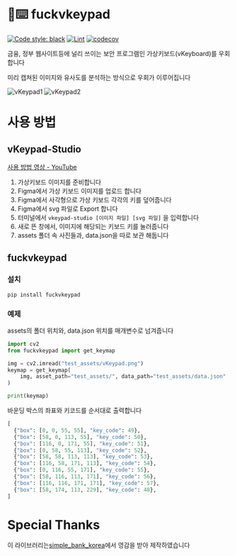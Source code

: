 # 🖕⌨️ fuckvkeypad
[![Code style: black](https://img.shields.io/badge/code%20style-black-000000.svg)](https://github.com/psf/black)
[![Lint](https://github.com/soulee-dev/FuckVkeyPad/actions/workflows/black.yml/badge.svg)](https://github.com/soulee-dev/FuckVkeyPad/actions/workflows/black.yml)
[![codecov](https://codecov.io/gh/soulee-dev/FuckVkeyPad/branch/main/graph/badge.svg?token=V3MK4N5X5X)](https://codecov.io/gh/soulee-dev/FuckVkeyPad)

금융, 정부 웹사이트등에 널리 쓰이는 보안 프로그램인 가상키보드(vKeyboard)를 우회합니다

미리 캡쳐된 이미지와 유사도를 분석하는 방식으로 우회가 이루어집니다

![vKeypad1](images/img1.png)
![vKeypad2](images/img2.png)


# 사용 방법
## vKeypad-Studio
[사용 방법 영상 - YouTube](https://www.youtube.com/watch?v=4kE4m3oMGX8)
1. 가상키보드 이미지를 준비합니다
2. Figma에서 가상 키보드 이미지를 업로드 합니다
3. Figma에서 사각형으로 가상 키보드 각각의 키를 덮어줍니다
4. Figma에서 svg 파일로 Export 합니다
5. 터미널에서 ``vkeypad-studio [이미지 파일] [svg 파일]`` 을 입력합니다
6. 새로 뜬 창에서, 이미지에 해당되는 키보드 키를 눌러줍니다
7. assets 폴더 속 사진들과, data.json을 따로 보관 해둡니다

## fuckvkeypad
### 설치
```
pip install fuckvkeypad
```

### 예제
assets의 폴더 위치와, data.json 위치를 매개변수로 넘겨줍니다
```python
import cv2
from fuckvkeypad import get_keymap

img = cv2.imread("test_assets/vKeypad.png")
keymap = get_keymap(
    img, asset_path="test_assets/", data_path="test_assets/data.json"
)

print(keymap)
```

바운딩 박스의 좌표와 키코드를 순서대로 출력합니다
```python
[
  {"box": [0, 0, 55, 55], "key_code": 49},
  {"box": [58, 0, 113, 55], "key_code": 50},
  {"box": [116, 0, 171, 55], "key_code": 51},
  {"box": [0, 58, 55, 113], "key_code": 52},
  {"box": [58, 58, 113, 113], "key_code": 53},
  {"box": [116, 58, 171, 113], "key_code": 54},
  {"box": [0, 116, 55, 171], "key_code": 55},
  {"box": [58, 116, 113, 171], "key_code": 56},
  {"box": [116, 116, 171, 171], "key_code": 57},
  {"box": [58, 174, 113, 229], "key_code": 48},
]
```

# Special Thanks
이 라이브러리는[simple_bank_korea](https://github.com/Beomi/simple_bank_korea)에서 영감을 받아 제작하였습니다